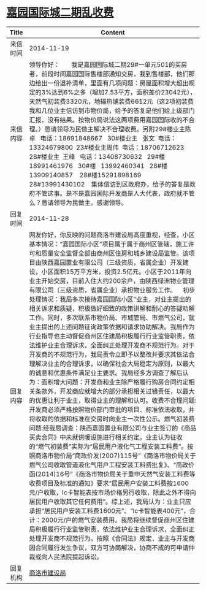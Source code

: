 # <a href="http://www.shangluo.gov.cn/zmhd/ldxxxx.jsp?urltype=leadermail.LeaderMailContentUrl&wbtreeid=1112&leadermailid=2823">嘉园国际城二期乱收费</a>
|Title|Content|
|:---:|---|
|来信时间|2014-11-19|
|来信内容|领导你好：       我是嘉园国际城二期29#一单元501的买房者，前段时间嘉园国际售楼部通知交房，我到售楼部，他们那边给出一份退补清单，里面有几项问题：房屋面积增大超出规定的3%达到6%之多（增加7.53平方，面积差价23042元），天然气初装费3320元，地辐热铺装费6612元（这2项初装费我和几位业主信访到市物价局，给予的答复是他们给上级部门汇报，没有结果。按物价局说法这两项费用嘉园国际收的不合理。）恳请领导为民做主解决不合理收费。另附29#楼业主陈卓   电话：18691848667   30#楼业主   张文  电话：13324679800  23#楼业主周伟  电话：18706712623  28#楼业主  王峰   电话：13408730632   29#楼   18991461976   30#楼   13992460341   28#楼    13909140857    28#楼15291898169   28#13991430102    集体信访到区政府办，给予的答复是政府不管这事。是不是嘉园国际开发商是人大代表，政府就不管么？恳请领导为民做主。感谢领导。|
|回复时间|2014-11-28|
|回复内容|网友你好，你反映的问题商洛市建设局高度重视，经查，小区基本情况：“嘉园国际小区”项目属于属于商州区管辖，施工许可和质量安全监督全部由商州区住房和城乡建设局监管。该项目由陕西嘉园置业有限公司（三级资质，省属企业）开发建设，小区面积15万平方米，投资2.5亿元。小区于2011年向业主开始交房，目前入住大约200余户，由陕西绿洲物业管理有限公司（三级资质，省属企业）承担物业服务工作。    初步处理情况：我局多次接待嘉园国际小区”业主，对业主提出的相关诉求和质疑，积极做好细致的政策讲解和耐心的答疑劝解工作。同时，多次联系市物价局、市城管局、市燃气公司，就业主提出的上述问题征询政策依据和请求协助解决。我局作为行业指导也主动督促商州区住建局积极履行行业监管职责，依法维护业主合理诉求，全面纠正处理开发商不规范行为。对于开发商的不规范行为，我局责令立即予以整改并要求其依法合理解决业主的合理诉求，以确保社会大局稳定为原则，以最大的诚意和优惠条件满足业主要求。我局经多方调查了解后认为：面积增大问题：开发商和业主除严格履行购房合同约定相关条款外，开发商应就增大的部分承担相关过错责任，以最大的优惠让利于业主，取得业主的理解和认可。收费不合理问题:开发商必须严格按照物价部门审批的项目、标准依法收取，并将收取的依据和标准在交房时向业主一次性公示。燃气初装费问题:经我局调查：陕西嘉园置业有限公司与业主签订的《商品买卖合同》中未就供暖设施进行相关约定。业主认为征收的“燃气初装费”实际为“居民用户液化气工程安装工料费”。按照商洛市物价局“商政价发(2007)115号”《商洛市物价局关于燃气公司收取管道液化气用户工程安装工料费批复》、“商政价函(2014)16号”《商洛市物价局关于重申天然气安装工料费等收费项目及标准的通知》要求“居民用户安装工料费按1600元/户收取，Ic卡智能表按市场价格另行收取，除此之外不得向居民用户收取其它任何费用”。综上述，我局认为：业主只应承担“居民用户安装工料费1600元”、“Ic卡智能表400元”，合计：2000元/户的燃气安装费用。我局将继续督促商州区住建局积极履行行业监管职责，依法维护业主合理诉求，全面纠正处理开发商不规范行为。按照《合同法》规定，业主与开发商因合同履行发生争议，双方可协商解决，协商不成的可申请仲裁或向人民法院提起诉讼。|
|回复机构|<a href="../../categories/agencies/商洛市建设局.md">商洛市建设局</a>|